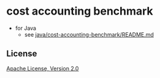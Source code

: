 # cost accounting benchmark

- for Java
  - see [java/cost-accounting-benchmark/README.md](java/cost-accounting-benchmark/README.md)



## License

[Apache License, Version 2.0](http://www.apache.org/licenses/LICENSE-2.0)

